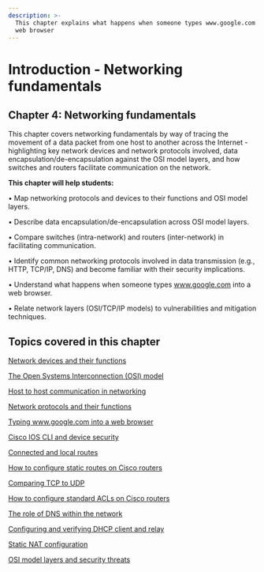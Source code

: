 ```yaml
---
description: >-
  This chapter explains what happens when someone types www.google.com into a
  web browser
---
```


# Introduction - Networking fundamentals

## Chapter 4: Networking fundamentals

This chapter covers networking fundamentals by way of tracing the movement of a data packet from one host to another across the Internet - highlighting key network devices and network protocols involved, data encapsulation/de-encapsulation against the OSI model layers, and how switches and routers facilitate communication on the network.

**This chapter will help students:**

• Map networking protocols and devices to their functions and OSI model layers.

• Describe data encapsulation/de-encapsulation across OSI model layers.

• Compare switches (intra-network) and routers (inter-network) in facilitating communication.

• Identify common networking protocols involved in data transmission (e.g., HTTP, TCP/IP, DNS) and become familiar with their security implications.

• Understand what happens when someone types www.google.com into a web browser.

• Relate network layers (OSI/TCP/IP models) to vulnerabilities and mitigation techniques.

## Topics covered in this chapter

[Network devices and their functions](../network-devices-and-their-functions/)

[The Open Systems Interconnection (OSI) model](../the-open-systems-interconnection-osi-model.md)

[Host to host communication in networking](../host-to-host-communication-in-networking.md)

[Network protocols and their functions](../network-protocols-and-their-functions.md)

[Typing www.google.com into a web browser](../typing-www.google.com-into-a-web-browser.md)

[Cisco IOS CLI and device security](../cisco-ios-cli-and-device-security.md)

[Connected and local routes](../connected-and-local-routes.md)

[How to configure static routes on Cisco routers](../how-to-configure-static-routes-on-cisco-routers.md)

[Comparing TCP to UDP](../comparing-tcp-to-udp.md)

[How to configure standard ACLs on Cisco routers](../how-to-configure-standard-acls-on-cisco-routers.md)

[The role of DNS within the network](../the-role-of-dns-within-the-network.md)

[Configuring and verifying DHCP client and relay](../configuring-and-verifying-dhcp-client-and-relay.md)

[Static NAT configuration](../static-nat-configuration.md)

[OSI model layers and security threats](../osi-model-layers-and-security-threats/)
